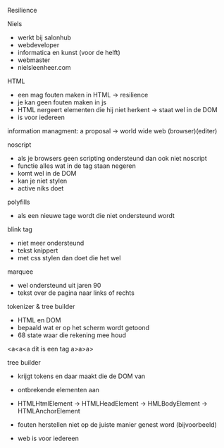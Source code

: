 Resilience

Niels
- werkt bij salonhub 
- webdeveloper
- informatica en kunst (voor de helft)
- webmaster 
- nielsleenheer.com 

HTML
- een mag fouten maken in HTML -> resilience 
- je kan geen fouten maken in js 
- HTML nergeert elementen die hij niet herkent -> staat wel in de DOM
- is voor iedereen 

information managment: a proposal -> world wide web (browser)(editer)

noscript 
- als je browsers geen scripting ondersteund dan ook niet noscript
- functie alles wat in de tag staan negeren
- komt wel in de DOM 
- kan je niet stylen
- active niks doet

polyfills 
- als een nieuwe tage wordt die niet ondersteund wordt 

blink tag
- niet meer ondersteund 
- tekst knippert 
- met css stylen dan doet die het wel 

marquee
- wel ondersteund uit jaren 90
- tekst over de pagina naar links of rechts 


tokenizer & tree builder 
- HTML en DOM 
- bepaald wat er op het scherm wordt getoond 
- 68 state waar die rekening mee houd 

<a<a<a<a>
dit is een tag
</a>a>a>a>

tree builder 
- krijgt tokens en daar maakt die de DOM van 
- ontbrekende elementen aan 
- HTMLHtmlElement -> HTMLHeadElement -> HMLBodyElement -> HTMLAnchorElement
- fouten herstellen niet op de juiste manier genest word (bijvoorbeeld)


- web is voor iedereen 

